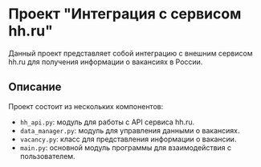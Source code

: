 # Проект "Интеграция с сервисом hh.ru"

Данный проект представляет собой интеграцию с внешним сервисом hh.ru для получения информации о вакансиях в России. 

## Описание

Проект состоит из нескольких компонентов:

- `hh_api.py`: модуль для работы с API сервиса hh.ru.
- `data_manager.py`: модуль для управления данными о вакансиях.
- `vacancy.py`: класс для представления информации о вакансии.
- `main.py`: основной модуль программы для взаимодействия с пользователем.
